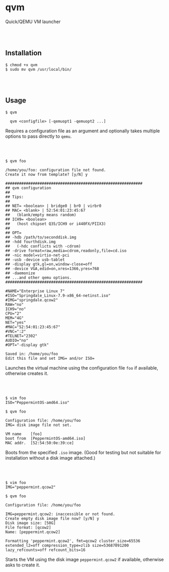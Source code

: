 # qvm
Quick/QEMU VM launcher

<br><br>

## Installation

```
$ chmod +x qvm
$ sudo mv qvm /usr/local/bin/
```

<br><br>

## Usage

```
$ qvm

  qvm <configfile> [-qemuopt1 -qemuopt2 ...]

```

Requires a configuration file as an argument and optionally takes multiple options to pass directly to `qemu`.

<br><br>

```
$ qvm foo

/home/you/foo: configuration file not found.
Create it now from template? [y/N] y

############################################################
## qvm configuration
##
## Tips:
##
## NET= <boolean> | bridge0 | br0 | virbr0
## MAC= <blank> | 52:54:01:23:45:67
##   (blank/empty means random)
## ICH9= <boolean>
##   (host chipset Q35/ICH9 or i440FX/PIIX3)
##
## OPT=
## -hdb /path/to/seconddisk.img
## -hdd fourthdisk.img
##   (-hdc conflicts with -cdrom)
## -drive format=raw,media=cdrom,readonly,file=cd.iso
## -nic model=virtio-net-pci
## -usb -device usb-tablet
## -display gtk,gl=on,window-close=off
## -device VGA,edid=on,xres=1366,yres=768
## -daemonize
## ...and other qemu options.
############################################################

#NAME="Enterprise Linux 7"
#ISO="Springdale_Linux-7.9-x86_64-netinst.iso"
#IMG="springdale.qcow2"
RAW="no"
ICH9="no"
CPU="2"
MEM="4G"
NET="yes"
#MAC="52:54:01:23:45:67"
#VNC=":2"
#TELNET="2302"
AUDIO="no"
#OPT="-display gtk"

Saved in: /home/you/foo
Edit this file and set IMG= and/or ISO=
```

Launches the virtual machine using the configuration file `foo` if available, otherwise creates it.

<br><br>

```
$ vim foo
ISO="PeppermintOS-amd64.iso"
```
```
$ qvm foo

Configuration file: /home/you/foo
IMG= disk image file not set.

VM name    [foo]
boot from  [PeppermintOS-amd64.iso]
MAC addr.  [52:54:50:0e:39:ce]
```

Boots from the specified `.iso` image. (Good for testing but not suitable for installation without a disk image attached.)

<br><br>

```
$ vim foo
IMG="peppermint.qcow2"
```
```
$ qvm foo

Configuration file: /home/you/foo

IMG=peppermint.qcow2: inaccessible or not found.
Create empty disk image file now? [y/N] y
Disk image size: [50G] 
File format: [qcow2] 
Name: [peppermint.qcow2] 

Formatting 'peppermint.qcow2', fmt=qcow2 cluster_size=65536 extended_l2=off compression_type=zlib size=53687091200 lazy_refcounts=off refcount_bits=16
```

Starts the VM using the disk image `peppermint.qcow2` if available, otherwise asks to create it.
